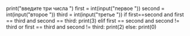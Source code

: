 print("введите три числа ")
first = int(input("первое "))
second = int(input("второе "))
third = int(input("третье "))
if first==second and first == third and second == third:
    print(3)
elif first == second and second != third or first == third and second != third:
    print(2)
else:
    print(0)

